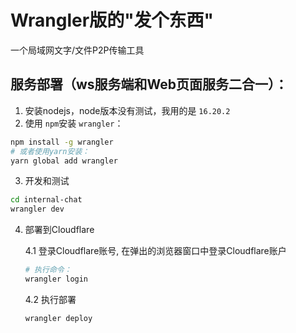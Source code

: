 # Wrangler版的"发个东西"

一个局域网文字/文件P2P传输工具

## 服务部署（ws服务端和Web页面服务二合一）：

1. 安装nodejs，node版本没有测试，我用的是 `16.20.2`
2. 使用 `npm`安装 `wrangler`：

```bash
npm install -g wrangler
# 或者使用yarn安装：
yarn global add wrangler
```

3. 开发和测试

```bash
cd internal-chat
wrangler dev
```

4. 部署到Cloudflare

   4.1 登录Cloudflare账号, 在弹出的浏览器窗口中登录Cloudflare账户

   ```bash
   # 执行命令：
   wrangler login
   ```
   4.2 执行部署

   ```bash
   wrangler deploy
   ```
